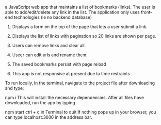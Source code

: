 a JavaScript web app that maintains a list of bookmarks (links).
The user is able to add/edit/delete any link in the list. The application
only uses front-end technologies (ie no backend database)

1.  Displays a form on the top of the page that lets a user submit a
    link.
2.  Displays the list of links with pagination so 20 links are shown per
    page.

3.  Users can remove links and clear all.

4.  Useer can edit urls and rename them.

5.  The saved bookmarks persist with page reload

6.  This app is not responsive at present due to time restraints

To run locally,
In the terminal, navigate to the project file after downloading and type:

npm i
This will install the necessary dependencies. After all files have downloaded, run the app by typing

npm start
ctrl + c in Terminal to quit
If nothing pops up in your browser, you can type localhost:3000 in the address bar.
